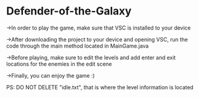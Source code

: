 # Defender-of-the-Galaxy
->In order to play the game, make sure that VSC is installed to your device

->After downloading the project to your device and opening VSC, run the code through the main method located in MainGame.java

->Before playing, make sure to edit the levels and add enter and exit locations for the enemies in the edit scene

->Finally, you can enjoy the game :)

PS: DO NOT DELETE "idle.txt", that is where the level information is located
